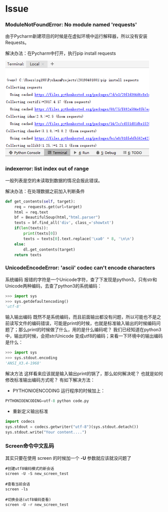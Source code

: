 # Issue

### ModuleNotFoundError: No module named 'requests'

由于Pycharm新建项目的时候是在虚拟环境中运行解释器，所以没有安装Requests。

解决办法：在Pycharm中打开，执行pip install requests

![](../../.gitbook/assets/image%20%287%29.png)

### indexerror: list index out of range

一般列表是空的未读取到数据的情况会报此错误。

解决办法：在处理数据之前加入判断条件

```python
def get_contents(self, target):
    req = requests.get(url=target)
    html = req.text
    bf = BeautifulSoup(html,"html.parser")
    texts = bf.find_all('div', class_='showtxt')
    if(len(texts)):
        print(texts[0])
        texts = texts[0].text.replace('\xa0' * 8, '\n\n')
    else:
        dl.get_contents(target)
    return texts
```

### UnicodeEncodeError: 'ascii' codec can't encode characters

系统编码 报错的字符是一个Unicode字符，查了下发现是python3，只有str和Unicode两种编码，去查了python3的系统编码：

```python
>>> import sys
>>> sys.getdefaultencoding()
'utf-8'
```

输入输出编码 既然不是系统编码，而且前面输出都没有问题，所以可能也不是之前读写文件的编码错误，可能是print的时候，也就是标准输入输出的时候编码问题了；那么print的时候做了什么，用的是什么编码呢？ 我们已经知道在python3中，输出的时候，会把str/Unicode 变成utf8的编码；来看一下环境中的输出编码是什么：

```python
>>> import sys 
>>> sys.stdout.encoding
'ANSI_X3.4-1968'
```

解决方法 这样看来应该就是输入输出print的锅了，那么如何解决呢？ 也就是如何修改标准输出编码方式呢？ 有如下解决方法：

* PYTHONIOENCODING 运行程序的时候加上： 

```python
PYTHONIOENCODING=utf-8 python code.py
```

* 重新定义输出标准 

```python
import codecs
sys.stdout = codecs.getwriter("utf-8")(sys.stdout.detach())
sys.stdout.write("Your content....")
```

### Screen命令中文乱码

 其实只要在使用 screen 的时候加一个 **-U** 参数就应该就没问题了

```text
#创建utf8编码模式的新会话
screen -U -S new_screen_test

#查看当前会话
screen -ls

#切换会话(utf8编码查看)
screen -U -r new_screen_test
```

